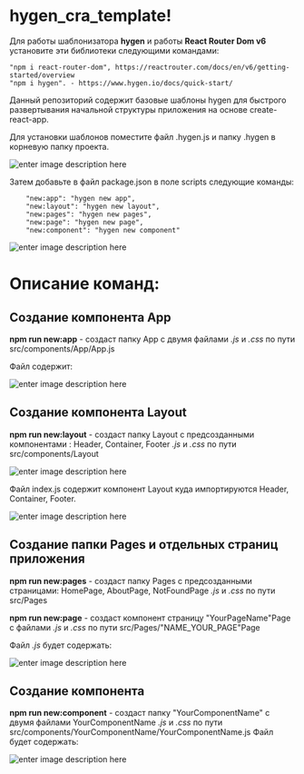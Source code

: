 # hygen_cra_template!
Для работы шаблонизатора **hygen** и работы **React Router Dom v6** установите эти библиотеки следующими командами:

    "npm i react-router-dom", https://reactrouter.com/docs/en/v6/getting-started/overview
    "npm i hygen". - https://www.hygen.io/docs/quick-start/
    
Данный репозиторий содержит базовые шаблоны hygen для быстрого развертывания начальной структуры приложения на основе create-react-app.

Для установки шаблонов поместите файл .hygen.js и папку .hygen в корневую папку проекта.

![enter image description here](https://sun9-56.userapi.com/impf/-w7dYlWygBGRzU1izc_TAPr1dbjLmLsLTc3OcQ/2s04nGIePtI.jpg?size=201x226&quality=96&sign=8c2e27e5b2842a7be87ce7b5bebc9811&type=album)

Затем добавьте в файл package.json в поле scripts следующие команды:

		"new:app": "hygen new app",
		"new:layout": "hygen new layout",
		"new:pages": "hygen new pages",
		"new:page": "hygen new page",
		"new:component": "hygen new component"
    
![enter image description here](https://sun9-2.userapi.com/impf/Pm6oVlIAfd1j7Es3b3-OJnxm-ddQhS7OTkAZLA/2D8pGY-8Oug.jpg?size=1020x730&quality=96&sign=173051ed98838043409c21159b943685&type=album)

# Описание команд:

## Создание компонента App

**npm run new:app**  - создаст папку App с двумя файлами *.js* и *.css* по пути src/components/App/App.js

Файл содержит:

![enter image description here](https://sun9-17.userapi.com/impf/Ue9doVKQd6w8Atjs7zkXCYOvFkKrz9XkbaegTw/MiVa5Whp2J4.jpg?size=1448x1208&quality=96&sign=bd07bd1d8ff596798a0de87a6c998df2&type=album)

## Создание компонента Layout

**npm run new:layout**  - создаст папку Layout с предсозданными компонентами : Header, Container, Footer *.js* и *.css* по пути src/components/Layout

![enter image description here](https://sun9-63.userapi.com/impf/4yzyj1749R7VzqDF0-mBgY1HGllc87c76YVJIA/oLjkmugfgXI.jpg?size=198x201&quality=96&sign=3576035c00ec074f703f82381d92ca0a&type=album)

Файл index.js содержит компонент Layout куда импортируются Header, Container, Footer.

![enter image description here](https://sun9-27.userapi.com/impf/NEJQKj0ZB_w9TYrXoTVkKcUMQUTi-6nJBLAzjg/1AGlXgeIqoM.jpg?size=1416x1048&quality=96&sign=aa75c35ef427a4a1b2977ee1d444f434&type=album)

## Создание папки Pages и отдельных страниц приложения

**npm run new:pages**  - создаст папку Pages с предсозданными страницами: HomePage, AboutPage, NotFoundPage *.js* и *.css* по пути src/Pages

**npm run new:page**  - создаст компонент страницу "YourPageName"Page с файлами *.js* и *.css* по пути src/Pages/"NAME_YOUR_PAGE"Page

Файл *.js* будет содержать:

![enter image description here](https://sun9-52.userapi.com/impf/1WzAUDEnu8JmhQRv46DMwNYjE7GXP2Ftus1PWQ/OeEJuTDb3Bo.jpg?size=1482x1088&quality=96&sign=113a1b7891fcc0a85101ce0d03ddb6cc&type=album)

## Создание компонента

**npm run new:component**   - создаст папку "YourComponentName" с двумя файлами YourComponentName *.js* и *.css* по пути src/components/YourComponentName/YourComponentName.js
Файл будет содержать:

![enter image description here](https://sun9-17.userapi.com/impf/by8YN0UYfXGAd4IVaAFkWRBCBvQR2PhMT8DHgw/bF_yQ6DUsc0.jpg?size=1070x610&quality=96&sign=3d3160e76ccc50f6f43327fc9dfcbea7&type=album)
